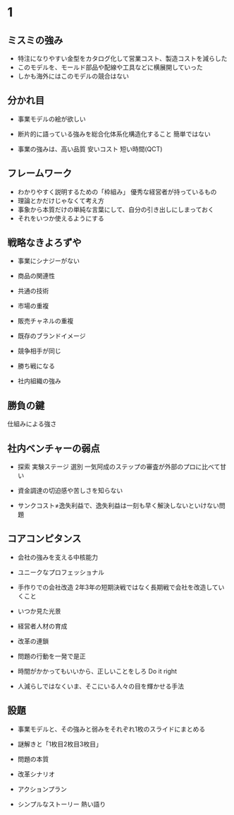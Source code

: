 # 1
## ミスミの強み

- 特注になりやすい金型をカタログ化して営業コスト、製造コストを減らした
- このモデルを、モールド部品や配線や工具などに横展開していった
- しかも海外にはこのモデルの競合はない

## 分かれ目

- 事業モデルの絵が欲しい

- 断片的に語っている強みを総合化体系化構造化すること 簡単ではない

- 事業の強みは、高い品質 安いコスト 短い時間(QCT)

## フレームワーク

- わかりやすく説明するための「枠組み」 優秀な経営者が持っているもの
- 理論とかだけじゃなくて考え方
- 事象から本質だけの単純な言葉にして、自分の引き出しにしまっておく
- それをいつか使えるようにする

## 戦略なきよろずや

- 事業にシナジーがない

- 商品の関連性
- 共通の技術
- 市場の重複
- 販売チャネルの重複
- 既存のブランドイメージ
- 競争相手が同じ
- 勝ち戦になる
- 社内組織の強み

## 勝負の鍵

仕組みによる強さ

## 社内ベンチャーの弱点

- 探索 実験ステージ 選別 一気阿成のステップの審査が外部のプロに比べて甘い
- 資金調達の切迫感や苦しさを知らない

- サンクコスト≠逸失利益で、逸失利益は一刻も早く解決しないといけない問題

## コアコンピタンス

- 会社の強みを支える中核能力

- ユニークなプロフェッショナル

- 手作りでの会社改造 2年3年の短期決戦ではなく長期戦で会社を改造していくこと
- いつか見た光景

- 経営者人材の育成

- 改革の連鎖

- 問題の行動を一発で是正

- 時間がかかってもいいから、正しいことをしろ Do it right
- 人減らしではなくいま、そこにいる人々の目を輝かせる手法

## 設題

- 事業モデルと、その強みと弱みをそれぞれ1枚のスライドにまとめる


- 謎解きと「1枚目2枚目3枚目」

- 問題の本質
- 改革シナリオ
- アクションプラン

- シンプルなストーリー 熱い語り




